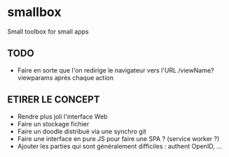 # smallbox

Small toolbox for small apps

## TODO

- Faire en sorte que l'on redirige le navigateur vers l'URL /viewName?viewparams après chaque action

## ETIRER LE CONCEPT

- Rendre plus joli l'interface Web
- Faire un stockage fichier
- Faire un doodle distribué via une synchro git
- Faire une interface en pure JS pour faire une SPA ? (service worker ?)
- Ajouter les parties qui sont généralement difficiles : authent OpenID, ...
